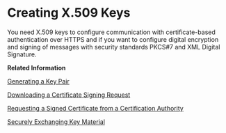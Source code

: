 <!-- loioec605c708daf4c7fb56b456345a2c43a -->

# Creating X.509 Keys

You need X.509 keys to configure communication with certificate-based authentication over HTTPS and if you want to configure digital encryption and signing of messages with security standards PKCS\#7 and XML Digital Signature.

**Related Information**  


[Generating a Key Pair](generating-a-key-pair-abb324d.md "")

[Downloading a Certificate Signing Request](downloading-a-certificate-signing-request-b199dbe.md "Download a certificate signing request to send to a certification authority.")

[Requesting a Signed Certificate from a Certification Authority](requesting-a-signed-certificate-from-a-certification-authority-2a19480.md "To enable the tenant to communicate as client with the customer system, you have to import a client certificate to the tenant client keystore. This certificate has to be signed by a certification authority (CA).")

[Securely Exchanging Key Material](securely-exchanging-key-material-908d93e.md "In many cases, communication partners need to exchange public keys in order to establish a secure connection.")

